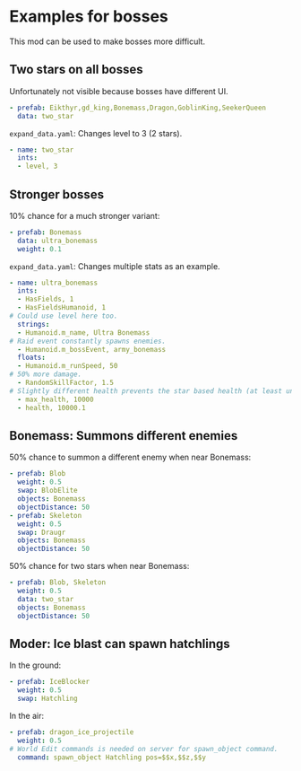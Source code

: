 # Examples for bosses

This mod can be used to make bosses more difficult.

## Two stars on all bosses

Unfortunately not visible because bosses have different UI.

```yaml
- prefab: Eikthyr,gd_king,Bonemass,Dragon,GoblinKing,SeekerQueen
  data: two_star
```

`expand_data.yaml`: Changes level to 3 (2 stars).

```yaml
- name: two_star
  ints:
  - level, 3
```

## Stronger bosses

10% chance for a much stronger variant:

```yaml
- prefab: Bonemass
  data: ultra_bonemass
  weight: 0.1
```

`expand_data.yaml`: Changes multiple stats as an example.

```yaml
- name: ultra_bonemass
  ints:
  - HasFields, 1
  - HasFieldsHumanoid, 1
# Could use level here too.
  strings:
  - Humanoid.m_name, Ultra Bonemass
# Raid event constantly spawns enemies.
  - Humanoid.m_bossEvent, army_bonemass
  floats:
  - Humanoid.m_runSpeed, 50
# 50% more damage.
  - RandomSkillFactor, 1.5
# Slightly different health prevents the star based health (at least until boss is damaged and healed back to full).
  - max_health, 10000
  - health, 10000.1
```

## Bonemass: Summons different enemies

50% chance to summon a different enemy when near Bonemass:

```yaml
- prefab: Blob
  weight: 0.5
  swap: BlobElite
  objects: Bonemass
  objectDistance: 50
- prefab: Skeleton
  weight: 0.5
  swap: Draugr
  objects: Bonemass
  objectDistance: 50
```

50% chance for two stars when near Bonemass:

```yaml
- prefab: Blob, Skeleton
  weight: 0.5
  data: two_star
  objects: Bonemass
  objectDistance: 50
```

## Moder: Ice blast can spawn hatchlings

In the ground:

```yaml
- prefab: IceBlocker
  weight: 0.5
  swap: Hatchling
```

In the air:

```yaml
- prefab: dragon_ice_projectile
  weight: 0.5
# World Edit commands is needed on server for spawn_object command.
  command: spawn_object Hatchling pos=$$x,$$z,$$y
```
